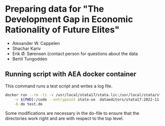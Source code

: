 # Preparing data for "The Development Gap in Economic Rationality of Future Elites"

- Alexander W. Cappelen
- Shachar Kariv
- Erik Ø. Sørensen (contact person for questions about the data
- Bertil Tungodden




## Running script with AEA docker container

This command runs a test script and writes a log file.

```sh
docker run --rm -ti -v /usr/local/stata17/stata.lic:/usr/local/stata/stata.lic \
    -v ${PWD}:/code --entrypoint stata-se  dataeditors/stata17:2022-11-15 \
    -b do test.do
```

Some modifications are necessary in the do-file to ensure that the directories work right
and are with respect to the top level.

